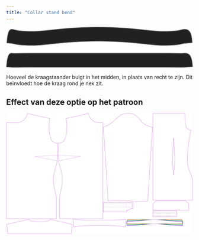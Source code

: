 ```yaml
---
title: "Collar stand bend"
---
```


![Kromming staander](collarstandbend.svg)

Hoeveel de kraagstaander buigt in het midden, in plaats van recht te zijn. Dit beïnvloedt hoe de kraag rond je nek zit.

## Effect van deze optie op het patroon

![Deze afbeelding toont het effect van deze optie door meerdere varianten die een andere waarde hebben voor deze optie te vervangen](simone_collarstandbend_sample.svg "Effect van deze optie op het patroon")
